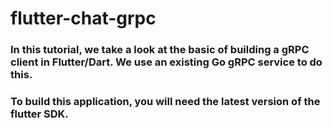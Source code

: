 # flutter-chat-grpc

### In this tutorial, we take a look at the basic of building a gRPC client in Flutter/Dart.  We use an existing Go gRPC service to do this.  

### To build this application, you will need the latest version of the flutter SDK.  
